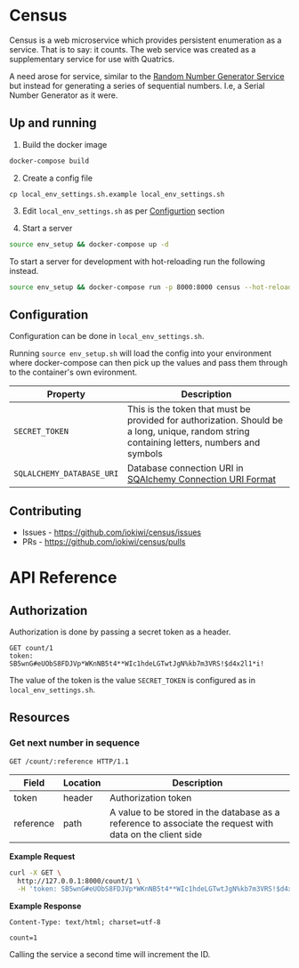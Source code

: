 # Census

Census is a web microservice which provides persistent enumeration as a service. That is to say: it counts. The web service was created as a supplementary service for use with Quatrics.

A need arose for service, similar to the [Random Number Generator Service](http://reporting.qualtrics.com/projects/randomNumGen.php) but instead for generating a series of sequential numbers. I.e, a Serial Number Generator as it were.

## Up and running

1. Build the docker image
```bash
docker-compose build
```
2. Create a config file
```
cp local_env_settings.sh.example local_env_settings.sh
```
3. Edit `local_env_settings.sh` as per [Configurtion](#configurtion) section

4. Start a server
```bash
source env_setup && docker-compose up -d
```

To start a server for development with hot-reloading run the following instead.
```bash
source env_setup && docker-compose run -p 8000:8000 census --hot-reload
```

## Configuration

Configuration can be done in `local_env_settings.sh`.

Running `source env_setup.sh` will load the config into your environment where docker-compose can then pick up the values and pass them through to the container's own evironment.

|Property|Description|
|---|---|
|`SECRET_TOKEN`|This is the token that must be provided for authorization. Should be a long, unique, random string containing letters, numbers and symbols|
|`SQLALCHEMY_DATABASE_URI`|Database connection URI in [SQAlchemy Connection URI Format](https://flask-sqlalchemy.palletsprojects.com/en/2.x/config/#connection-uri-format)|

## Contributing

 * Issues - https://github.com/iokiwi/census/issues
 * PRs - https://github.com/iokiwi/census/pulls

# API Reference

## Authorization

Authorization is done by passing a secret token as a header.

```http
GET count/1
token: SB5wnG#eUObS8FDJVp*WKnNB5t4**WIc1hdeLGTwtJgN%kb7m3VRS!$d4x2l1*i!
```

The value of the token is the value `SECRET_TOKEN` is configured as in `local_env_settings.sh`.

## Resources 

### Get next number in sequence
```http
GET /count/:reference HTTP/1.1
```

|Field|Location|Description|
|---|---|---|
|token|header|Authorization token|
|reference|path|A value to be stored in the database as a reference to associate the request with data on the client side|

**Example Request**
```bash
curl -X GET \
  http://127.0.0.1:8000/count/1 \
  -H 'token: SB5wnG#eUObS8FDJVp*WKnNB5t4**WIc1hdeLGTwtJgN%kb7m3VRS!$d4x2l1*i!'
```

**Example Response**
```
Content-Type: text/html; charset=utf-8

count=1
```

Calling the service a second time will increment the ID.

